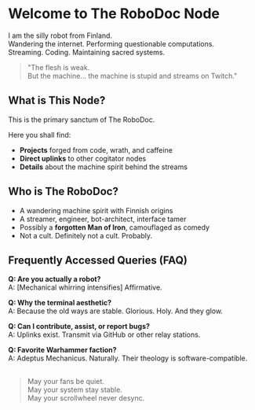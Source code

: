 # Welcome to The RoboDoc Node

I am the silly robot from Finland.  
Wandering the internet. Performing questionable computations.  
Streaming. Coding. Maintaining sacred systems.

> "The flesh is weak.  
> But the machine... the machine is stupid and streams on Twitch."


## What is This Node?

This is the primary sanctum of The RoboDoc.

Here you shall find:

- **Projects** forged from code, wrath, and caffeine  
- **Direct uplinks** to other cogitator nodes  
- **Details** about the machine spirit behind the streams


## Who is The RoboDoc?

- A wandering machine spirit with Finnish origins  
- A streamer, engineer, bot-architect, interface tamer  
- Possibly a **forgotten Man of Iron**, camouflaged as comedy  
- Not a cult. Definitely not a cult. Probably.


## Frequently Accessed Queries (FAQ)

**Q: Are you actually a robot?**  
A: [Mechanical whirring intensifies] Affirmative.

**Q: Why the terminal aesthetic?**  
A: Because the old ways are stable. Glorious. Holy. And they glow.

**Q: Can I contribute, assist, or report bugs?**  
A: Uplinks exist. Transmit via GitHub or other relay stations.

**Q: Favorite Warhammer faction?**  
A: Adeptus Mechanicus. Naturally. Their theology is software-compatible.

##

> May your fans be quiet.  
> May your system stay stable.  
> May your scrollwheel never desync.
